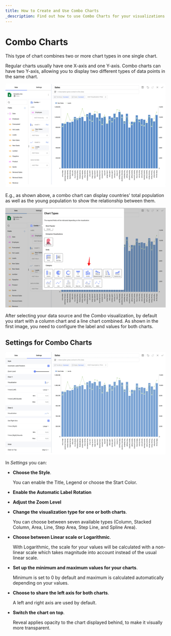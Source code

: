 ```yaml
---
title: How to Create and Use Combo Charts 
_description: Find out how to use Combo Charts for your visualizations in Reveal.
---
```


# Combo Charts

This type of chart combines two or more chart types in one single chart.

Regular charts usually have one X-axis and one Y-axis. Combo charts can
have two Y-axis, allowing you to display two different types of data
points in the same chart.

![Combo chart sample within Reveal](images/combo-chart-example.png)

E.g., as shown above, a combo chart can display countries' total
population as well as the young population to show the relationship
between them.

![Selecting the Combo Chart visualization in Reveal](images/combo-chart-selection.png)

After selecting your data source and the *Combo* visualization, by
default you start with a column chart and a line chart combined. As
shown in the first image, you need to configure the label and values for
both charts.

## Settings for Combo Charts

![Combo Charts configuration settings in Reveal](images/combo-chart-settings.png)

In *Settings* you can:

  - **Choose the Style**.

    You can enable the Title, Legend or choose the Start Color.

  - **Enable the Automatic Label Rotation**

  - **Adjust the Zoom Level**

  - **Change the visualization type for one or both charts**.

    You can choose between seven available types (Column, Stacked
    Column, Area, Line, Step Area, Step Line, and Spline Area).

  - **Choose between Linear scale or Logarithmic**.

    With Logarithmic, the scale for your values will be calculated with
    a non-linear scale which takes magnitude into account instead of the
    usual linear scale.

  - **Set up the minimum and maximum values for your charts**.

    Minimum is set to 0 by default and maximum is calculated
    automatically depending on your values.

  - **Choose to share the left axis for both charts**.

    A left and right axis are used by default.

  - **Switch the chart on top**.

    Reveal applies opacity to the chart displayed behind, to make it
    visually more transparent.
